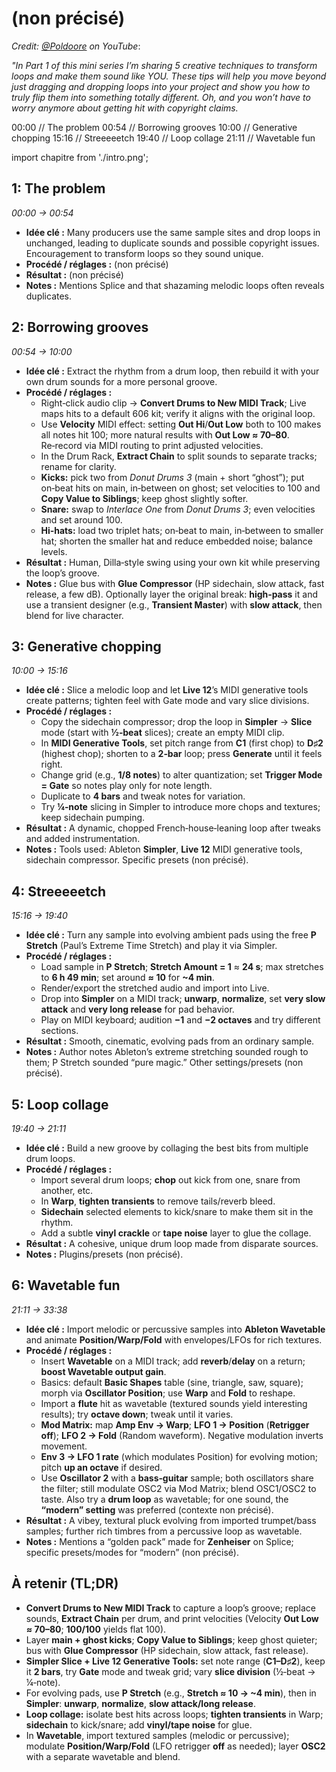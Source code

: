 # (non précisé)

*Credit: [@Poldoore](https://www.youtube.com/channel/UC0sL7gqDMe_ggIzEkkdTsug) on YouTube*:

*"In Part 1 of this mini series I’m sharing 5 creative techniques to transform loops and make them sound like YOU. These tips will help you move beyond just dragging and dropping loops into your project and show you how to truly flip them into something totally different. Oh, and you won’t have to worry anymore about getting hit with copyright claims.*

00:00 // The problem
00:54 // Borrowing grooves
10:00 // Generative chopping
15:16 // Streeeeetch
19:40 // Loop collage
21:11 // Wavetable fun


<!--
import theProblemI from './the-problem-i.png';
import borrowingGroovesII from './borrowing-grooves-ii.png';
import generativeChoppingIII from './generative-chopping-iii.png';
import streeeeetchIV from './streeeeetch-iv.png';
import loopCollageV from './loop-collage-v.png';
import wavetableFunVI from './wavetable-fun-vi.png'; -->

import chapitre from './intro.png';

## 1: The problem
*00:00 → 00:54*
- **Idée clé :** Many producers use the same sample sites and drop loops in unchanged, leading to duplicate sounds and possible copyright issues. Encouragement to transform loops so they sound unique.
- **Procédé / réglages :** (non précisé)
- **Résultat :** (non précisé)
- **Notes :** Mentions Splice and that shazaming melodic loops often reveals duplicates.

<VideoPlayer videoId="vJaaOwqCkbk" overlay={chapitre}/>


## 2: Borrowing grooves
*00:54 → 10:00*
- **Idée clé :** Extract the rhythm from a drum loop, then rebuild it with your own drum sounds for a more personal groove.
- **Procédé / réglages :**
  - Right‑click audio clip → **Convert Drums to New MIDI Track**; Live maps hits to a default 606 kit; verify it aligns with the original loop.
  - Use **Velocity** MIDI effect: setting **Out Hi**/**Out Low** both to 100 makes all notes hit 100; more natural results with **Out Low ≈ 70–80**. Re‑record via MIDI routing to print adjusted velocities.
  - In the Drum Rack, **Extract Chain** to split sounds to separate tracks; rename for clarity.
  - **Kicks:** pick two from *Donut Drums 3* (main + short “ghost”); put on‑beat hits on main, in‑between on ghost; set velocities to 100 and **Copy Value to Siblings**; keep ghost slightly softer.
  - **Snare:** swap to *Interlace One* from *Donut Drums 3*; even velocities and set around 100.
  - **Hi‑hats:** load two triplet hats; on‑beat to main, in‑between to smaller hat; shorten the smaller hat and reduce embedded noise; balance levels.
- **Résultat :** Human, Dilla‑style swing using your own kit while preserving the loop’s groove.
- **Notes :** Glue bus with **Glue Compressor** (HP sidechain, slow attack, fast release, a few dB). Optionally layer the original break: **high‑pass** it and use a transient designer (e.g., **Transient Master**) with **slow attack**, then blend for live character.

<VideoPlayer videoId="vJaaOwqCkbk" overlay={chapitre}/>


## 3: Generative chopping
*10:00 → 15:16*
- **Idée clé :** Slice a melodic loop and let **Live 12**’s MIDI generative tools create patterns; tighten feel with Gate mode and vary slice divisions.
- **Procédé / réglages :**
  - Copy the sidechain compressor; drop the loop in **Simpler** → **Slice** mode (start with **½‑beat** slices); create an empty MIDI clip.
  - In **MIDI Generative Tools**, set pitch range from **C1** (first chop) to **D♯2** (highest chop); shorten to a **2‑bar** loop; press **Generate** until it feels right.
  - Change grid (e.g., **1/8 notes**) to alter quantization; set **Trigger Mode = Gate** so notes play only for note length.
  - Duplicate to **4 bars** and tweak notes for variation.
  - Try **¼‑note** slicing in Simpler to introduce more chops and textures; keep sidechain pumping.
- **Résultat :** A dynamic, chopped French‑house‑leaning loop after tweaks and added instrumentation.
- **Notes :** Tools used: Ableton **Simpler**, **Live 12** MIDI generative tools, sidechain compressor. Specific presets (non précisé).

<VideoPlayer videoId="vJaaOwqCkbk" overlay={chapitre}/>


## 4: Streeeeetch
*15:16 → 19:40*
- **Idée clé :** Turn any sample into evolving ambient pads using the free **P Stretch** (Paul’s Extreme Time Stretch) and play it via Simpler.
- **Procédé / réglages :**
  - Load sample in **P Stretch**; **Stretch Amount = 1** ≈ **24 s**; max stretches to **6 h 49 min**; set around **≈ 10** for **~4 min**.
  - Render/export the stretched audio and import into Live.
  - Drop into **Simpler** on a MIDI track; **unwarp**, **normalize**, set **very slow attack** and **very long release** for pad behavior.
  - Play on MIDI keyboard; audition **−1** and **−2 octaves** and try different sections.
- **Résultat :** Smooth, cinematic, evolving pads from an ordinary sample.
- **Notes :** Author notes Ableton’s extreme stretching sounded rough to them; P Stretch sounded “pure magic.” Other settings/presets (non précisé).

<VideoPlayer videoId="vJaaOwqCkbk" overlay={chapitre}/>


## 5: Loop collage
*19:40 → 21:11*
- **Idée clé :** Build a new groove by collaging the best bits from multiple drum loops.
- **Procédé / réglages :**
  - Import several drum loops; **chop** out kick from one, snare from another, etc.
  - In **Warp**, **tighten transients** to remove tails/reverb bleed.
  - **Sidechain** selected elements to kick/snare to make them sit in the rhythm.
  - Add a subtle **vinyl crackle** or **tape noise** layer to glue the collage.
- **Résultat :** A cohesive, unique drum loop made from disparate sources.
- **Notes :** Plugins/presets (non précisé).

<VideoPlayer videoId="vJaaOwqCkbk" overlay={chapitre}/>


## 6: Wavetable fun
*21:11 → 33:38*
- **Idée clé :** Import melodic or percussive samples into **Ableton Wavetable** and animate **Position/Warp/Fold** with envelopes/LFOs for rich textures.
- **Procédé / réglages :**
  - Insert **Wavetable** on a MIDI track; add **reverb**/**delay** on a return; **boost Wavetable output gain**.
  - Basics: default **Basic Shapes** table (sine, triangle, saw, square); morph via **Oscillator Position**; use **Warp** and **Fold** to reshape.
  - Import a **flute** hit as wavetable (textured sounds yield interesting results); try **octave down**; tweak until it varies.
  - **Mod Matrix:** map **Amp Env → Warp**; **LFO 1 → Position** (**Retrigger off**); **LFO 2 → Fold** (Random waveform). Negative modulation inverts movement.
  - **Env 3 → LFO 1 rate** (which modulates Position) for evolving motion; pitch **up an octave** if desired.
  - Use **Oscillator 2** with a **bass‑guitar** sample; both oscillators share the filter; still modulate OSC2 via Mod Matrix; blend OSC1/OSC2 to taste. Also try a **drum loop** as wavetable; for one sound, the **“modern” setting** was preferred (contexte non précisé).
- **Résultat :** A vibey, textural pluck evolving from imported trumpet/bass samples; further rich timbres from a percussive loop as wavetable.
- **Notes :** Mentions a “golden pack” made for **Zenheiser** on Splice; specific presets/modes for “modern” (non précisé).

<VideoPlayer videoId="vJaaOwqCkbk" overlay={chapitre}/>


## À retenir (TL;DR)
- **Convert Drums to New MIDI Track** to capture a loop’s groove; replace sounds, **Extract Chain** per drum, and print velocities (Velocity **Out Low ≈ 70–80**; **100/100** yields flat 100).
- Layer **main + ghost kicks**; **Copy Value to Siblings**; keep ghost quieter; bus with **Glue Compressor** (HP sidechain, slow attack, fast release).
- **Simpler Slice + Live 12 Generative Tools:** set note range (**C1–D♯2**), keep it **2 bars**, try **Gate** mode and tweak grid; vary **slice division** (½‑beat → ¼‑note).
- For evolving pads, use **P Stretch** (e.g., **Stretch ≈ 10 → ~4 min**), then in **Simpler**: **unwarp**, **normalize**, **slow attack/long release**.
- **Loop collage:** isolate best hits across loops; **tighten transients** in Warp; **sidechain** to kick/snare; add **vinyl/tape noise** for glue.
- In **Wavetable**, import textured samples (melodic or percussive); modulate **Position/Warp/Fold** (LFO retrigger **off** as needed); layer **OSC2** with a separate wavetable and blend.

